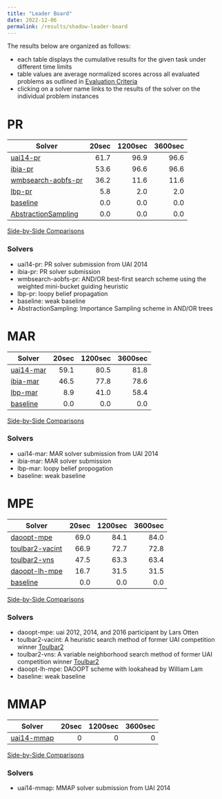 ```yaml
---
title: "Leader Board"
date: 2022-12-06
permalink: /results/shadow-leader-board
---
```




The results below are organized as follows:
- each table displays the cumulative results for the given task under different time limits
- table values are average normalized scores across all evaluated problems as outlined in [Evaluation Criteria](https://uaicompetition.github.io/uci-2022/results/evaluation-criteria/)
- clicking on a solver name links to the results of the solver on the individual problem instances 


# PR

|                               Solver                               | 20sec | 1200sec | 3600sec |
| ------------------------------------------------------------------ | ----: | ------: | ------: |
| [uai14-pr](solver-scores/uai14-pr-scores.md)                       |  61.7 |    96.9 |    96.6 |
| [ibia-pr](solver-scores/ibia-pr-scores.md)                         |  53.6 |    96.6 |    96.6 |
| [wmbsearch-aobfs-pr](solver-scores/wmbsearch-aobfs-pr-scores.md)   |  36.2 |    11.6 |    11.6 |
| [lbp-pr](solver-scores/lbp-pr-scores.md)                           |   5.8 |     2.0 |     2.0 |
| [baseline](solver-scores/baseline-scores.md)                       |   0.0 |     0.0 |     0.0 |
| [AbstractionSampling](solver-scores/AbstractionSampling-scores.md) |   0.0 |     0.0 |     0.0 |

[Side-by-Side Comparisons](solver-scores/PR-scores-comparison.md)

### Solvers

- uai14-pr: PR solver submission from UAI 2014
- ibia-pr: PR solver submission
- wmbsearch-aobfs-pr: AND/OR best-first search scheme using the weighted mini-bucket guiding heuristic
- lbp-pr: loopy belief propagation
- baseline: weak baseline
- AbstractionSampling: Importance Sampling scheme in AND/OR trees

# MAR

|                     Solver                     | 20sec | 1200sec | 3600sec |
| ---------------------------------------------- | ----: | ------: | ------: |
| [uai14-mar](solver-scores/uai14-mar-scores.md) |  59.1 |    80.5 |    81.8 |
| [ibia-mar](solver-scores/ibia-mar-scores.md)   |  46.5 |    77.8 |    78.6 |
| [lbp-mar](solver-scores/lbp-mar-scores.md)     |   8.9 |    41.0 |    58.4 |
| [baseline](solver-scores/baseline-scores.md)   |   0.0 |     0.0 |     0.0 |

[Side-by-Side Comparisons](solver-scores/MAR-scores-comparison.md)

### Solvers

- uai14-mar: MAR solver submission from UAI 2014
- ibia-mar: MAR solver submission
- lbp-mar: loopy belief propogation
- baseline: weak baseline

# MPE

|                           Solver                           | 20sec | 1200sec | 3600sec |
| ---------------------------------------------------------- | ----: | ------: | ------: |
| [daoopt-mpe](solver-scores/daoopt-mpe-scores.md)           |  69.0 |    84.1 |    84.0 |
| [toulbar2-vacint](solver-scores/toulbar2-vacint-scores.md) |  66.9 |    72.7 |    72.8 |
| [toulbar2-vns](solver-scores/toulbar2-vns-scores.md)       |  47.5 |    63.3 |    63.4 |
| [daoopt-lh-mpe](solver-scores/daoopt-lh-mpe-scores.md)     |  16.7 |    31.5 |    31.5 |
| [baseline](solver-scores/baseline-scores.md)               |   0.0 |     0.0 |     0.0 |

[Side-by-Side Comparisons](solver-scores/MPE-scores-comparison.md)

### Solvers

- daoopt-mpe: uai 2012, 2014, and 2016 participant by Lars Otten
- toulbar2-vacint: A heuristic search method of former UAI competition winner [Toulbar2](https://github.com/toulbar2/toulbar2)
- toulbar2-vns: A variable neighborhood search method of former UAI competition winner [Toulbar2](https://github.com/toulbar2/toulbar2)
- daoopt-lh-mpe: DAOOPT scheme with lookahead by William Lam
- baseline: weak baseline

# MMAP

|                      Solver                      | 20sec | 1200sec | 3600sec |
| ------------------------------------------------ | ----: | ------: | ------: |
| [uai14-mmap](solver-scores/uai14-mmap-scores.md) |     0 |       0 |       0 |

[Side-by-Side Comparisons](solver-scores/MMAP-scores-comparison.md)

### Solvers

- uai14-mmap: MMAP solver submission from UAI 2014

